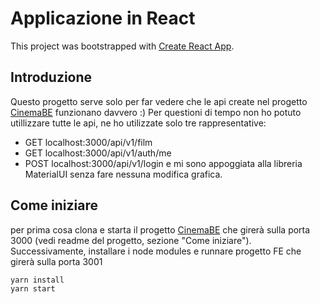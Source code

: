 # Applicazione in React

This project was bootstrapped with [Create React App](https://github.com/facebook/create-react-app).

## Introduzione
Questo progetto serve solo per far vedere che le api create nel progetto [CinemaBE](https://github.com/valentinador/CinemaBE) funzionano davvero :)
Per questioni di tempo non ho potuto utillizzare tutte le api, ne ho utilizzate solo tre rappresentative:
- GET localhost:3000/api/v1/film
- GET localhost:3000/api/v1/auth/me
- POST localhost:3000/api/v1/login
e mi sono appoggiata alla libreria MaterialUI senza fare nessuna modifica grafica. 

## Come iniziare
per prima cosa clona e starta il progetto [CinemaBE](https://github.com/valentinador/CinemaBE) che girerà sulla porta 3000 (vedi readme del progetto, sezione "Come iniziare").
Successivamente, installare i node modules e runnare progetto FE che girerà sulla porta 3001
 ```js
yarn install
yarn start
```

